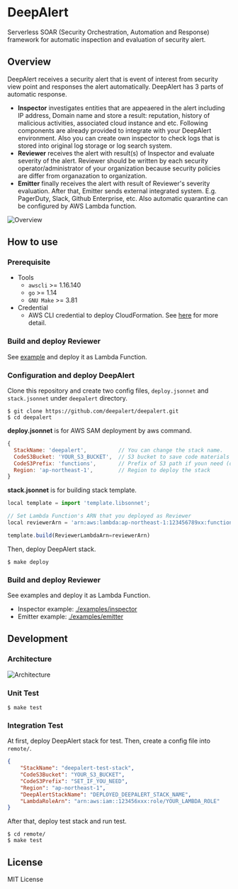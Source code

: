 # DeepAlert

Serverless SOAR (Security Orchestration, Automation and Response) framework for automatic inspection and evaluation of security alert.

## Overview

DeepAlert receives a security alert that is event of interest from security view point and responses the alert automatically. DeepAlert has 3 parts of automatic response.

- **Inspector** investigates entities that are appeaered in the alert including IP address, Domain name and store a result: reputation, history of malicious activities, associated cloud instance and etc. Following components are already provided to integrate with your DeepAlert environment. Also you can create own inspector to check logs that is stored into original log storage or log search system.
- **Reviewer** receives the alert with result(s) of Inspector and evaluate severity of the alert. Reviewer should be written by each security operator/administrator of your organization because security policies are differ from organazation to organization.
- **Emitter** finally receives the alert with result of Reviewer's severity evaluation. After that, Emitter sends external integrated system. E.g. PagerDuty, Slack, Github Enterprise, etc. Also automatic quarantine can be configured by AWS Lambda function.

![Overview](https://user-images.githubusercontent.com/605953/76850323-80914100-688a-11ea-9c9a-96030094af2c.png)

## How to use

### Prerequisite

- Tools
  - `awscli` >= 1.16.140
  - `go` >= 1.14
  - `GNU Make` >= 3.81
- Credential
  - AWS CLI credential to deploy CloudFormation. See [here](https://docs.aws.amazon.com/cli/latest/userguide/cli-chap-configure.html) for more detail.

### Build and deploy Reviewer

See [example](./examples/reviewer) and deploy it as Lambda Function.

### Configuration and deploy DeepAlert

Clone this repository and create two config files, `deploy.jsonnet` and `stack.jsonnet` under `deepalert` directory.

```
$ git clone https://github.com/deepalert/deepalert.git
$ cd deepalert
```

**deploy.jsonnet** is for AWS SAM deployment by aws command.

```js
{
  StackName: 'deepalert',          // You can change the stack name.
  CodeS3Bucket: 'YOUR_S3_BUCKET',  // S3 bucket to save code materials for deployment
  CodeS3Prefix: 'functions',       // Prefix of S3 path if youn need (optional)
  Region: 'ap-northeast-1',        // Region to deploy the stack
}
```

**stack.jsonnet** is for building stack template.

```js
local template = import 'template.libsonnet';

// Set Lambda Function's ARN that you deployed as Reviewer
local reviewerArn = 'arn:aws:lambda:ap-northeast-1:123456789xx:function:YOUR_REVIEWER_ARN';

template.build(ReviewerLambdaArn=reviewerArn)
```

Then, deploy DeepAlert stack.

```
$ make deploy
```

### Build and deploy Reviewer

See examples and deploy it as Lambda Function.

- Inspector example: [./examples/inspector](./examples/inspector)
- Emitter example: [./examples/emitter](./examples/inspector)

## Development

### Architecture

![Architecture](https://user-images.githubusercontent.com/605953/76850184-34460100-688a-11ea-92fe-cd8a1226174f.png)

### Unit Test

```
$ make test
```

### Integration Test

At first, deploy DeepAlert stack for test. Then, create a config file into `remote/`.

```json
{
    "StackName": "deepalert-test-stack",
    "CodeS3Bucket": "YOUR_S3_BUCKET",
    "CodeS3Prefix": "SET_IF_YOU_NEED",
    "Region": "ap-northeast-1",
    "DeepAlertStackName": "DEPLOYED_DEEPALERT_STACK_NAME",
    "LambdaRoleArn": "arn:aws:iam::123456xxx:role/YOUR_LAMBDA_ROLE"
}
```

After that, deploy test stack and run test.

```
$ cd remote/
$ make test
```

## License

MIT License
